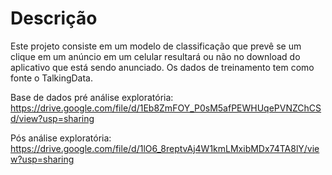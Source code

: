 # Descrição
Este projeto consiste em um modelo de classificação que prevê se um clique em um anúncio em um celular resultará ou não no download do aplicativo que está sendo anunciado. Os dados de treinamento tem como fonte o TalkingData.

Base de dados pré análise exploratória: https://drive.google.com/file/d/1Eb8ZmFOY_P0sM5afPEWHUqePVNZChCSd/view?usp=sharing 

Pós análise exploratória: https://drive.google.com/file/d/1lO6_8reptvAj4W1kmLMxibMDx74TA8lY/view?usp=sharing